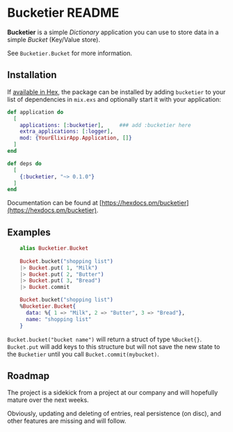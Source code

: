 # Bucketier README

**Bucketier** is a simple _Dictionary_ application you can use to store
data in a simple _Bucket_ (Key/Value store).

See `Bucketier.Bucket` for more information.


## Installation

If [available in Hex](https://hex.pm/docs/publish), the package can be installed
by adding `bucketier` to your list of dependencies in `mix.exs` and optionally
start it with your application:

```elixir
def application do
  [
    applications: [:bucketier],     ### add :bucketier here
    extra_applications: [:logger],
    mod: {YourElixirApp.Application, []}
  ]
end

def deps do
  [
    {:bucketier, "~> 0.1.0"}
  ]
end

```

Documentation can be found at [https://hexdocs.pm/bucketier](https://hexdocs.pm/bucketier).

## Examples

```elixir
    alias Bucketier.Bucket
    
    Bucket.bucket("shopping list")
    |> Bucket.put( 1, "Milk")
    |> Bucket.put( 2, "Butter")
    |> Bucket.put( 3, "Bread")
    |> Bucket.commit

    Bucket.bucket("shopping list")
    %Bucketier.Bucket{ 
      data: %{ 1 => "Milk", 2 => "Butter", 3 => "Bread"}, 
      name: "shopping list"
    }
```

`Bucket.bucket("bucket name")` will return a struct of type `%Bucket{}`.
`Bucket.put` will add keys to this structure but will not save the new
state to the `Bucketier` until you call `Bucket.commit(mybucket)`.

## Roadmap

The project is a sidekick from a project at our company and will hopefully
mature over the next weeks.

Obviously, updating and deleting of entries, real persistence (on disc),
and other features are missing and will follow.

    


